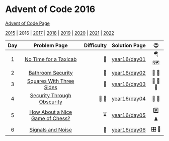 # Advent of Code 2016

[Advent of Code Page](https://adventofcode.com/2016)

[2015](/year15) | 2016 | [2017](/year17) | [2018](/year18) | [2019](/year19) | [2020](/year20) | [2021](/year21) | [2022](/year22)

| Day |                         Problem Page                         | Difficulty |       Solution Page       |         :wink:          | 
|:--:|:------------------------------------------------------------:| ---: |:-------------------------:|:-----------------------:| 
|  1 | [No Time for a Taxicab](https://adventofcode.com/2016/day/1) | :star2: | [year16/day01](/year16/day01) | :parachute: :world_map: | 
|  2 |   [Bathroom Security](https://adventofcode.com/2016/day/2)   | :star2: | [year16/day02](/year16/day02) |         :bath: :closed_lock_with_key:         | 
|  3  |   [Squares With Three Sides](https://adventofcode.com/2016/day/3)   | :star2: | [year16/day03](/year16/day03) |         :small_red_triangle: :small_red_triangle: :small_red_triangle:          | 
|  4  |   [Security Through Obscurity](https://adventofcode.com/2016/day/4)   | :star2: :star2: | [year16/day04](/year16/day04) | :ice_cube: :office: | 
|  5  |   [How About a Nice Game of Chess?](https://adventofcode.com/2016/day/5)   | :hourglass: | [year16/day05](/year16/day05) |         :hash: :chess_pawn:          | 
|  6  |   [Signals and Noise](https://adventofcode.com/2016/day/6)   | :star2: | [year16/day06](/year16/day06) | :control_knobs: :musical_score: | 
